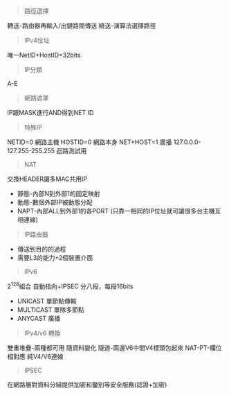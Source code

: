 >路徑選擇

轉送-路由器再輸入/出鏈路間傳送
繞送-演算法選擇路徑

>IPv4位址

唯一NetID+HostID=32bits

>IP分類

A-E

>網路遮罩

IP跟MASK進行AND得到NET ID

>特殊IP

NETID=0 網路主機
HOSTID=0 網路本身
NET+HOST=1 廣播
127.0.0.0-127.255-255.255 迴路測試用

>NAT

交換HEADER讓多MAC共用IP
- 靜態-內部N到外部1的固定映射
- 動態-數個外部IP被動態分配
- NAPT-內部ALL到外部1的各PORT
	(只靠一相同的IP位址就可讓很多台主機互相連線)

>IP路由器

- 傳送到目的的過程
- 需要L3的能力+2個裝置介面

>IPv6

$2^{128}$組合
自動指向+IPSEC
分八段，每段16bits
- UNICAST 單節點傳輸
- MULTICAST 單隊多節點
- ANYCAST 廣播

>IPv4/v6 轉換

雙重堆疊-兩種都可用 隨資料變化
隧道-兩邊V6中間V4標頭包起來
NAT-PT-欄位相對應 純V4/V6連線

>IPSEC

在網路層對資料分組提供加密和鑒別等安全服務(認證+加密)